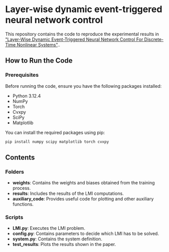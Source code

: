 # Layer-wise dynamic event-triggered neural network control

This repository contains the code to reproduce the experimental results in ["Layer-Wise Dynamic Event-Triggered Neural Network Control For Discrete-Time Nonlinear Systems"](https://ut3-toulouseinp.hal.science/hal-04870932/document)..

## How to Run the Code

### Prerequisites

Before running the code, ensure you have the following packages installed:

- Python 3.12.4
- NumPy
- Torch
- Cvxpy
- SciPy
- Matplotlib

You can install the required packages using pip:

```bash
pip install numpy scipy matplotlib torch cvxpy
```

## Contents

### Folders

- **weights**: Contains the weights and biases obtained from the training process.
- **results**: Includes the results of the LMI computations.
- **auxiliary_code**: Provides useful code for plotting and other auxiliary functions.

### Scripts

- **LMI.py**: Executes the LMI problem.
- **config.py**: Contains parameters to decide which LMI has to be solved.
- **system.py**: Contains the system definition.
- **test_results**: Plots the results shown in the paper.

